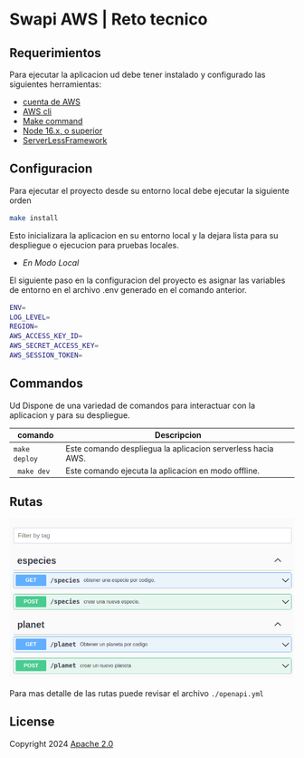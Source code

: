# Swapi AWS | Reto tecnico

## Requerimientos
Para ejecutar la aplicacion ud debe tener instalado y configurado las siguientes herramientas:

* [cuenta de AWS](https://aws.amazon.com/resources/create-account/)
* [AWS cli](https://aws.amazon.com/es/cli/)
* [Make command](https://www.gnu.org/software/make/manual/make.html)
* [Node 16.x, o superior](https://nodejs.org/en/download)
* [ServerLessFramework](https://www.serverless.com/framework/docs-getting-started)

## Configuracion
Para ejecutar el proyecto desde su entorno local debe ejecutar la siguiente orden
```bash
make install
```
Esto inicializara la aplicacion en su entorno local y la dejara lista para su despliegue o ejecucion para pruebas locales.

- *En Modo Local*

El siguiente paso en la configuracion del proyecto es asignar las variables de entorno en el archivo .env generado en el comando anterior.
```bash
ENV=
LOG_LEVEL=
REGION=
AWS_ACCESS_KEY_ID=
AWS_SECRET_ACCESS_KEY=
AWS_SESSION_TOKEN=
```

## Commandos
Ud Dispone de una variedad de comandos para interactuar con la aplicacion y para su despliegue.

|comando| Descripcion|
|------|-----------|
|``` make deploy ```| Este comando despliegua la aplicacion serverless hacia AWS. |
|``` make dev```| Este comando ejecuta la aplicacion en modo offline.|

## Rutas
![Rutas del proyecto](https://github.com/sail3/swapi_aws_interaction/blob/main/oas.png?raw=true)

Para mas detalle de las rutas puede revisar el archivo 
```./openapi.yml```

## License
Copyright 2024 [Apache 2.0](https://www.apache.org/licenses/LICENSE-2.0)
